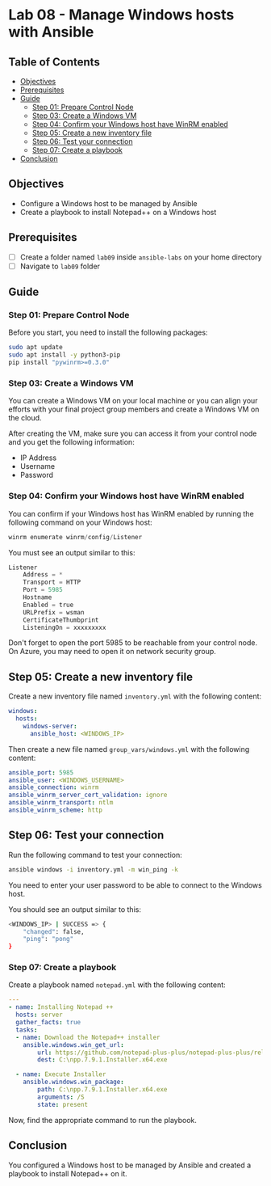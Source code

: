 # Lab 08 - Manage Windows hosts with Ansible

## Table of Contents

- [Objectives](#objectives)
- [Prerequisites](#prerequisites)
- [Guide](#guide)
  - [Step 01: Prepare Control Node](#step-01-prepare-control-node)
  - [Step 03: Create a Windows VM](#step-03-create-a-windows-vm)
  - [Step 04: Confirm your Windows host have WinRM enabled](#step-04-confirm-your-windows-host-have-winrm-enabled)
  - [Step 05: Create a new inventory file](#step-05-create-a-new-inventory-file)
  - [Step 06: Test your connection](#step-06-test-your-connection)
  - [Step 07: Create a playbook](#step-07-create-a-playbook)
- [Conclusion](#conclusion)

## Objectives

- Configure a Windows host to be managed by Ansible
- Create a playbook to install Notepad++ on a Windows host

## Prerequisites

- [ ] Create a folder named `lab09` inside `ansible-labs` on your home directory
- [ ] Navigate to `lab09` folder

## Guide

### Step 01: Prepare Control Node

Before you start, you need to install the following packages:

```bash
sudo apt update
sudo apt install -y python3-pip
pip install "pywinrm>=0.3.0"
```

### Step 03: Create a Windows VM

You can create a Windows VM on your local machine or you can align your efforts with your final project group members and create a Windows VM on the cloud.

After creating the VM, make sure you can access it from your control node and you get the following information:

- IP Address
- Username
- Password

### Step 04: Confirm your Windows host have WinRM enabled

You can confirm if your Windows host has WinRM enabled by running the following command on your Windows host:

```powershell
winrm enumerate winrm/config/Listener
```

You must see an output similar to this:

```powershell
Listener
    Address = *
    Transport = HTTP
    Port = 5985
    Hostname
    Enabled = true
    URLPrefix = wsman
    CertificateThumbprint
    ListeningOn = xxxxxxxxx
```

Don't forget to open the port 5985 to be reachable from your control node. On Azure, you may need to open it on network security group.

## Step 05: Create a new inventory file

Create a new inventory file named `inventory.yml` with the following content:

```yaml
windows:
  hosts:
    windows-server:
      ansible_host: <WINDOWS_IP>
```

Then create a new file named `group_vars/windows.yml` with the following content:

```yaml
ansible_port: 5985
ansible_user: <WINDOWS_USERNAME>
ansible_connection: winrm
ansible_winrm_server_cert_validation: ignore
ansible_winrm_transport: ntlm
ansible_winrm_scheme: http
```

## Step 06: Test your connection

Run the following command to test your connection:

```bash
ansible windows -i inventory.yml -m win_ping -k
```

You need to enter your user password to be able to connect to the Windows host.

You should see an output similar to this:

```bash
<WINDOWS_IP> | SUCCESS => {
    "changed": false,
    "ping": "pong"
}
```

### Step 07: Create a playbook

Create a playbook named `notepad.yml` with the following content:

```yaml
---
- name: Installing Notepad ++
  hosts: server
  gather_facts: true
  tasks:
  - name: Download the Notepad++ installer
    ansible.windows.win_get_url:
        url: https://github.com/notepad-plus-plus/notepad-plus-plus/releases/download/v7.9.1/npp.7.9.1.Installer.x64.exe
        dest: C:\npp.7.9.1.Installer.x64.exe

  - name: Execute Installer
    ansible.windows.win_package: 
        path: C:\npp.7.9.1.Installer.x64.exe
        arguments: /S
        state: present
```

Now, find the appropriate command to run the playbook.

## Conclusion

You configured a Windows host to be managed by Ansible and created a playbook to install Notepad++ on it.
